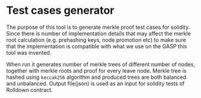 # Test cases generator

The purpose of this tool is to generate merkle proof test cases for solidity. Since there is number of implementation details that may affect the merkle root calculation (e.g. prehashing keys, node promotion etc) to make sure that the implementation is compatible with what we use on the GASP this tool was invented.

When run it generates number of merkle trees of different number of nodes, together with merkle roots and proof for every leave node. Merkle tree is hashed using `keccak256` algorithm and produced trees are both balanced and unbalanced. Output file(json) is used as an input for solidity tests of Rolldown contract.
